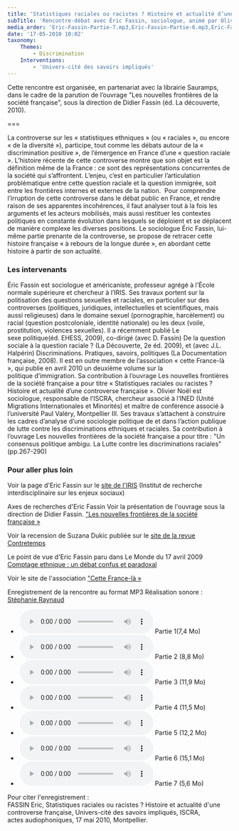 ```yaml
---
title: 'Statistiques raciales ou racistes ? Histoire et actualité d’une controverse française'
subTitle: 'Rencontre-débat avec Éric Fassin, sociologue, animé par Olivier Noël, le 17 mai 2010'
media_order: 'Eric-Fassin-Partie-7.mp3,Eric-Fassin-Partie-6.mp3,Eric-Fassin-Partie-5.mp3,Eric-Fassin-Partie-4.mp3,Eric-Fassin-Partie-3.mp3,Eric-Fassin-Partie-2.mp3,Eric-Fassin-Partie-1.mp3'
date: '17-05-2010 10:02'
taxonomy:
    Themes:
        - Discrimination
    Interventions:
        - 'Univers-cité des savoirs impliqués'
---
```


Cette rencontre est organisée, en partenariat avec la librairie Sauramps, dans le cadre de la parution de l’ouvrage "Les nouvelles frontières de la société française", sous la direction de Didier Fassin (éd. La découverte, 2010).

===

La controverse sur les « statistiques ethniques » (ou « raciales », ou encore « de la diversité »), participe, tout comme les débats autour de la « discrimination positive », de l’émergence en France d’une « question raciale ». L’histoire récente de cette controverse montre que son objet est la définition même de la France : ce sont des représentations concurrentes de la société qui s’affrontent. L’enjeu, c’est en particulier l’articulation problématique entre cette question raciale et la question immigrée, soit entre les frontières internes et externes de la nation. 
Pour comprendre l’irruption de cette controverse dans le débat public en France, et rendre raison de ses apparentes incohérences, il faut analyser tout à la fois les arguments et les acteurs mobilisés, mais aussi restituer les contextes politiques en constante évolution dans lesquels se déploient et se déplacent de manière complexe les diverses positions. Le sociologue Éric Fassin, lui-même partie prenante de la controverse, se propose de retracer cette histoire française « à rebours de la longue durée », en abordant cette histoire à partir de son actualité.

### Les intervenants

Éric Fassin est sociologue et américaniste, professeur agrégé à l’École normale supérieure et chercheur à l’IRIS. Ses travaux portent sur la politisation des questions sexuelles et raciales, en particulier sur des controverses (politiques, juridiques, intellectuelles et scientifiques, mais aussi religieuses) dans le domaine sexuel (pornographie, harcèlement) ou racial (question postcoloniale, identité nationale) ou les deux (voile, prostitution, violences sexuelles). Il a récemment publié Le sexe politique(éd. EHESS, 2009), co-dirigé (avec D. Fassin) De la question sociale à la question raciale ? (La Découverte, 2e éd. 2009), et (avec J.L. Halpérin) Discriminations. Pratiques, savoirs, politiques (La Documentation française, 2008). Il est en outre membre de l’association « cette France-là », qui publie en avril 2010 un deuxième volume sur la politique d’immigration. Sa contribution à l’ouvrage Les nouvelles frontières de la société française a pour titre « Statistiques raciales ou racistes ? Histoire et actualité d’une controverse française ».
Olivier Noël est sociologue, responsable de l’ISCRA, chercheur associé à l’INED (Unité Migrations Internationales et Minorités) et maître de conférence associé à l’université Paul Valéry, Montpellier III. Ses travaux s’attachent à construire les cadres d’analyse d’une sociologie politique de et dans l’action publique de lutte contre les discriminations ethniques et raciales. Sa contribution à l’ouvrage Les nouvelles frontières de la société française a pour titre : "Un consensus politique ambigu. La Lutte contre les discriminations raciales" (pp.267-290)

### Pour aller plus loin
Voir la page d'Eric Fassin sur le [site de l'IRIS](http://iris.ehess.fr/document.php?id=430) (Institut de recherche interdisciplinaire sur les enjeux sociaux) 

Axes de recherches d'Eric Fassin
Voir la présentation de l'ouvrage sous la direction de Didier Fassin.
["Les nouvelles frontières de la société française »](https://www.iscra.org/page_250.php)

Voir la recension de Suzana Dukic publiée sur le [site de la revue Contretemps](http://www.contretemps.eu/lectures/points-passage-frontieres)

Le point de vue d'Eric Fassin paru dans Le Monde du 17 avril 2009
[Comptage ethnique : un débat confus et paradoxal](http://www.lemonde.fr/opinions/article/2009/04/17/comptage-ethnique-un-debat-confus-et-paradoxal-par-eric-fassin_1181999_3232.html)

Voir le site de l'association ["Cette France-là »](www.cettefrancela.net)

Enregistrement de la rencontre au format MP3
Réalisation sonore : [Stéphanie Raynaud](mailto:netephasi.raynaud@voila.fr)
*  ![](Eric-Fassin-Partie-1.mp3) Partie 1(7,4 Mo)
*  ![](Eric-Fassin-Partie-2.mp3) Partie 2 (8,8 Mo)
*  ![](Eric-Fassin-Partie-3.mp3) Partie 3 (11,9 Mo)
*  ![](Eric-Fassin-Partie-4.mp3) Partie 4 (11,5 Mo)
*  ![](Eric-Fassin-Partie-5.mp3) Partie 5 (12,2 Mo)
*  ![](Eric-Fassin-Partie-6.mp3) Partie 6 (15,1 Mo)
*  ![](Eric-Fassin-Partie-7.mp3) Partie 7 (5,6 Mo)

Pour citer l'enregistrement :  
FASSIN Eric, Statistiques raciales ou racistes ? Histoire et actualité d'une controverse française, Univers-cité des savoirs impliqués, ISCRA, actes audiophoniques, 17 mai 2010, Montpellier.
